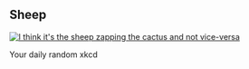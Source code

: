 ## Sheep
[![I think it's the sheep zapping the cactus and not vice-versa](https://imgs.xkcd.com/comics/sheep.jpg)](https://xkcd.com/35/ "I think it's the sheep zapping the cactus and not vice-versa")

Your daily random xkcd
